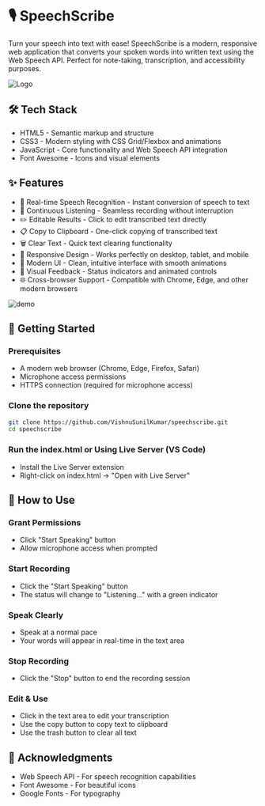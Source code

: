 # 🎙️ SpeechScribe 

Turn your speech into text with ease!
SpeechScribe is a modern, responsive web application that converts your spoken words into written text using the Web Speech API. Perfect for note-taking, transcription, and accessibility purposes.

![Logo](https://github.com/user-attachments/assets/e32dd1bf-6b01-4fc2-af31-0d90ed3e910f)

## 🛠️ Tech Stack

- HTML5 - Semantic markup and structure
- CSS3 - Modern styling with CSS Grid/Flexbox and animations
- JavaScript - Core functionality and Web Speech API integration
- Font Awesome - Icons and visual elements


## ✨ Features

- 🎯 Real-time Speech Recognition - Instant conversion of speech to text
- 🔄 Continuous Listening - Seamless recording without interruption
- ✏️ Editable Results - Click to edit transcribed text directly
- 📋 Copy to Clipboard - One-click copying of transcribed text
- 🗑️ Clear Text - Quick text clearing functionality
- 📱 Responsive Design - Works perfectly on desktop, tablet, and mobile
- 🎨 Modern UI - Clean, intuitive interface with smooth animations
- 🔴 Visual Feedback - Status indicators and animated controls
- 🌐 Cross-browser Support - Compatible with Chrome, Edge, and other modern browsers

![demo](https://github.com/user-attachments/assets/3d4dd90a-8463-46d8-b6bb-b3d3cf17611c)

## 🚀 Getting Started

### Prerequisites

- A modern web browser (Chrome, Edge, Firefox, Safari)
- Microphone access permissions
- HTTPS connection (required for microphone access)

### Clone the repository

```bash 
git clone https://github.com/VishnuSunilKumar/speechscribe.git
cd speechscribe
```

### Run the index.html or Using Live Server (VS Code)

- Install the Live Server extension
- Right-click on index.html → "Open with Live Server"

## 🎯 How to Use

### Grant Permissions

- Click "Start Speaking" button
- Allow microphone access when prompted


### Start Recording

- Click the "Start Speaking" button
- The status will change to "Listening..." with a green indicator


### Speak Clearly

- Speak at a normal pace
- Your words will appear in real-time in the text area


### Stop Recording

- Click the "Stop" button to end the recording session


### Edit & Use

- Click in the text area to edit your transcription
- Use the copy button to copy text to clipboard
- Use the trash button to clear all text


## 🙏 Acknowledgments

- Web Speech API - For speech recognition capabilities
- Font Awesome - For beautiful icons
- Google Fonts - For typography
